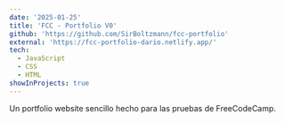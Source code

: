 ```yaml
---
date: '2025-01-25'
title: 'FCC - Portfolio V0'
github: 'https://github.com/SirBoltzmann/fcc-portfolio'
external: 'https://fcc-portfolio-dario.netlify.app/'
tech:
  - JavaScript
  - CSS
  - HTML
showInProjects: true
---
```


Un portfolio website sencillo hecho para las pruebas de FreeCodeCamp.
